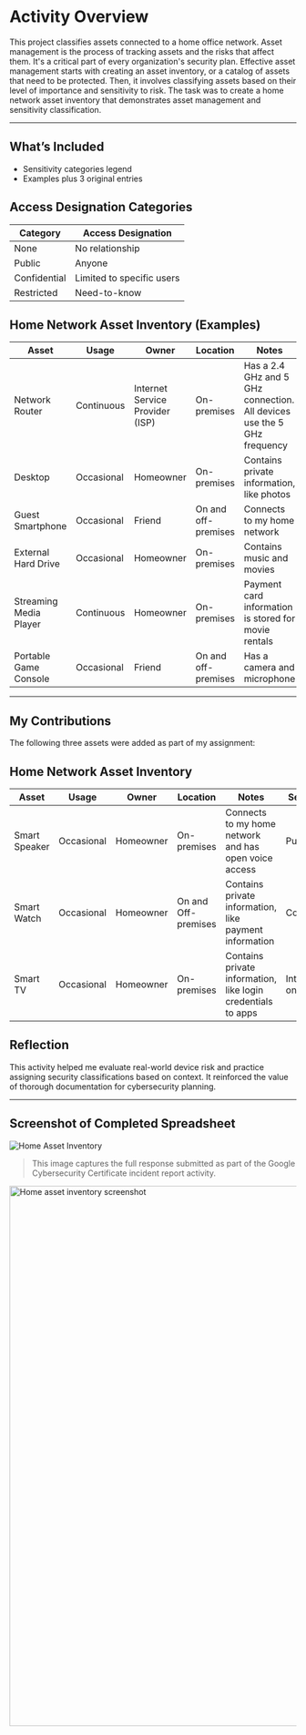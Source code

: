 # Activity Overview 
This project classifies assets connected to a home office network. Asset management is the process of tracking assets and the risks that affect them. It's a critical part of every organization's security plan. Effective asset management starts with creating an asset inventory, or a catalog of assets that need to be protected. Then, it involves classifying assets based on their level of importance and sensitivity to risk. The task was to create a home network asset inventory that demonstrates asset management and sensitivity classification.

---

## What’s Included
- Sensitivity categories legend
- Examples plus 3 original entries

## Access Designation Categories

| Category     | Access Designation        |
|--------------|----------------------------|
| None         | No relationship            |
| Public       | Anyone                     |
| Confidential | Limited to specific users  |
| Restricted   | Need-to-know               |

## Home Network Asset Inventory (Examples)

| Asset                  | Usage      | Owner              | Location            | Notes                                                                       | Sensitivity     |
|------------------------|------------|--------------------|---------------------|------------------------------------------------------------------------------|------------------|
| Network Router         | Continuous | Internet Service Provider (ISP) | On-premises     | Has a 2.4 GHz and 5 GHz connection. All devices use the 5 GHz frequency     | Confidential     |
| Desktop                | Occasional | Homeowner           | On-premises         | Contains private information, like photos                                   | Restricted       |
| Guest Smartphone       | Occasional | Friend              | On and off-premises | Connects to my home network                                                 | Internal-only    |
| External Hard Drive    | Occasional | Homeowner           | On-premises         | Contains music and movies                                                   | Confidential     |
| Streaming Media Player | Continuous | Homeowner           | On-premises         | Payment card information is stored for movie rentals                        | Internal-only    |
| Portable Game Console  | Occasional | Friend              | On and off-premises | Has a camera and microphone                                                 | Internal-only    |

---

## My Contributions

The following three assets were added as part of my assignment:

## Home Network Asset Inventory

| Asset         | Usage      | Owner     | Location           | Notes                                                           | Sensitivity     |
|---------------|------------|-----------|--------------------|------------------------------------------------------------------|------------------|
| Smart Speaker | Occasional | Homeowner | On-premises        | Connects to my home network and has open voice access           | Public           |
| Smart Watch   | Occasional | Homeowner | On and Off-premises| Contains private information, like payment information           | Confidential     |
| Smart TV      | Occasional | Homeowner | On-premises        | Contains private information, like login credentials to apps     | Internal-only    |

## Reflection
This activity helped me evaluate real-world device risk and practice assigning security classifications based on context. It reinforced the value of thorough documentation for cybersecurity planning.

---

## Screenshot of Completed Spreadsheet
![Home Asset Inventory](images/home-asset-inventory.png)
> This image captures the full response submitted as part of the Google Cybersecurity Certificate incident report activity.   
<img width="1513" height="949" alt="Home asset inventory screenshot" src="https://github.com/user-attachments/assets/dbea2021-eb1c-4a5b-85f4-937fd83355b2" />
